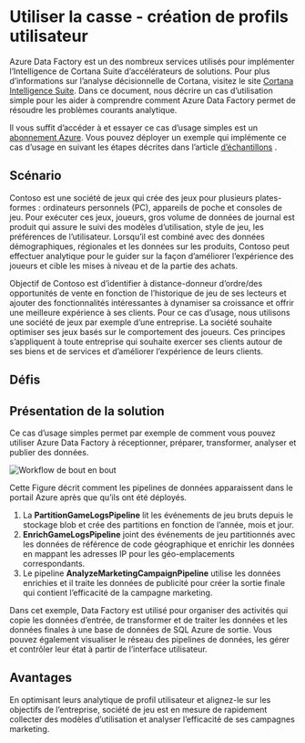 <properties 
    pageTitle="Utiliser la casse - création de profils utilisateur" 
    description="Découvrez comment Azure Data Factory est utilisé pour créer un workflow piloté par les données (pipeline) pour définir le profil des clients de jeu." 
    services="data-factory" 
    documentationCenter="" 
    authors="sharonlo101" 
    manager="jhubbard" 
    editor="monicar"/>

<tags 
    ms.service="data-factory" 
    ms.workload="data-services" 
    ms.tgt_pltfrm="na" 
    ms.devlang="na" 
    ms.topic="article" 
    ms.date="09/06/2016" 
    ms.author="shlo"/>

# <a name="use-case---customer-profiling"></a>Utiliser la casse - création de profils utilisateur

Azure Data Factory est un des nombreux services utilisés pour implémenter l’Intelligence de Cortana Suite d’accélérateurs de solutions.  Pour plus d’informations sur l’analyse décisionnelle de Cortana, visitez le site [Cortana Intelligence Suite](http://www.microsoft.com/cortanaanalytics). Dans ce document, nous décrire un cas d’utilisation simple pour les aider à comprendre comment Azure Data Factory permet de résoudre les problèmes courants analytique.

Il vous suffit d’accéder à et essayer ce cas d’usage simples est un [abonnement Azure](https://azure.microsoft.com/pricing/free-trial/).  Vous pouvez déployer un exemple qui implémente ce cas d’usage en suivant les étapes décrites dans l’article [d’échantillons](data-factory-samples.md) .

## <a name="scenario"></a>Scénario

Contoso est une société de jeux qui crée des jeux pour plusieurs plates-formes : ordinateurs personnels (PC), appareils de poche et consoles de jeu. Pour exécuter ces jeux, joueurs, gros volume de données de journal est produit qui assure le suivi des modèles d’utilisation, style de jeu, les préférences de l’utilisateur.  Lorsqu’il est combiné avec des données démographiques, régionales et les données sur les produits, Contoso peut effectuer analytique pour le guider sur la façon d’améliorer l’expérience des joueurs et cible les mises à niveau et de la partie des achats. 

Objectif de Contoso est d’identifier à distance-donneur d’ordre/des opportunités de vente en fonction de l’historique de jeu de ses lecteurs et ajouter des fonctionnalités intéressantes à dynamiser sa croissance et offrir une meilleure expérience à ses clients. Pour ce cas d’usage, nous utilisons une société de jeux par exemple d’une entreprise. La société souhaite optimiser ses jeux basés sur le comportement des joueurs. Ces principes s’appliquent à toute entreprise qui souhaite exercer ses clients autour de ses biens et de services et d’améliorer l’expérience de leurs clients.

## <a name="challenges"></a>Défis


## <a name="solution-overview"></a>Présentation de la solution

Ce cas d’usage simples permet par exemple de comment vous pouvez utiliser Azure Data Factory à réceptionner, préparer, transformer, analyser et publier des données.

![Workflow de bout en bout](./media/data-factory-customer-profiling-usecase/EndToEndWorkflow.png)

Cette Figure décrit comment les pipelines de données apparaissent dans le portail Azure après que qu’ils ont été déployés.

1.  La **PartitionGameLogsPipeline** lit les événements de jeu bruts depuis le stockage blob et crée des partitions en fonction de l’année, mois et jour.
2.  **EnrichGameLogsPipeline** joint des événements de jeu partitionnés avec les données de référence de code géographique et enrichir les données en mappant les adresses IP pour les géo-emplacements correspondants.
3.  Le pipeline **AnalyzeMarketingCampaignPipeline** utilise les données enrichies et il traite les données de publicité pour créer la sortie finale qui contient l’efficacité de la campagne marketing.

Dans cet exemple, Data Factory est utilisé pour organiser des activités qui copie les données d’entrée, de transformer et de traiter les données et les données finales à une base de données de SQL Azure de sortie.  Vous pouvez également visualiser le réseau des pipelines de données, les gérer et contrôler leur état à partir de l’interface utilisateur.

## <a name="benefits"></a>Avantages

En optimisant leurs analytique de profil utilisateur et alignez-le sur les objectifs de l’entreprise, société de jeu est en mesure de rapidement collecter des modèles d’utilisation et analyser l’efficacité de ses campagnes marketing.




